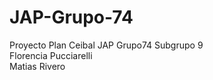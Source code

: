 # JAP-Grupo-74
Proyecto Plan Ceibal JAP Grupo74 Subgrupo 9 <br>
Florencia Pucciarelli <br>
Matias Rivero
